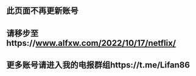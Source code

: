 ## 此页面不再更新账号
## 请移步至https://www.alfxw.com/2022/10/17/netflix/
## 更多账号请进入我的电报群组https://t.me/Lifan86

